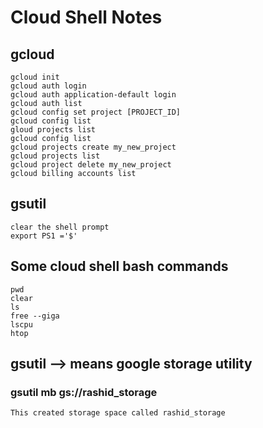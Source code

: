 # Cloud Shell Notes

## gcloud

    gcloud init 
    gcloud auth login 
    gcloud auth application-default login 
    gcloud auth list 
    gcloud config set project [PROJECT_ID] 
    gcloud config list 
    gloud projects list 
    gcloud config list
    gcloud projects create my_new_project 
    gcloud projects list 
    gcloud project delete my_new_project 
    gcloud billing accounts list

## gsutil

    clear the shell prompt 
    export PS1 ='$' 

## Some cloud shell bash commands

    pwd 
    clear 
    ls 
    free --giga
    lscpu 
    htop 

## gsutil  --> means google storage utility

### gsutil mb gs://rashid_storage

    This created storage space called rashid_storage 
